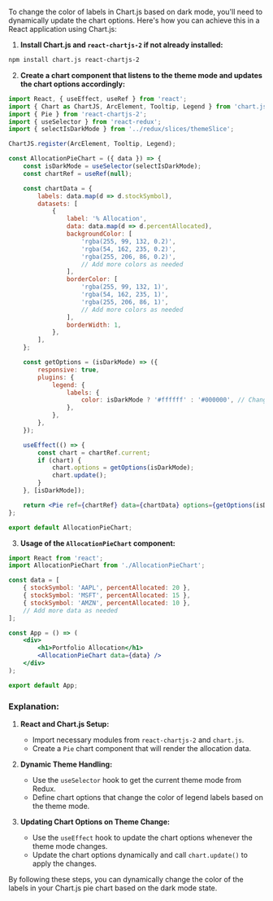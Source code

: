 To change the color of labels in Chart.js based on dark mode, you'll need to dynamically update the chart options. Here's how you can achieve this in a React application using Chart.js:

1. **Install Chart.js and `react-chartjs-2` if not already installed:**

```bash
npm install chart.js react-chartjs-2
```

2. **Create a chart component that listens to the theme mode and updates the chart options accordingly:**

```jsx
import React, { useEffect, useRef } from 'react';
import { Chart as ChartJS, ArcElement, Tooltip, Legend } from 'chart.js';
import { Pie } from 'react-chartjs-2';
import { useSelector } from 'react-redux';
import { selectIsDarkMode } from '../redux/slices/themeSlice';

ChartJS.register(ArcElement, Tooltip, Legend);

const AllocationPieChart = ({ data }) => {
    const isDarkMode = useSelector(selectIsDarkMode);
    const chartRef = useRef(null);

    const chartData = {
        labels: data.map(d => d.stockSymbol),
        datasets: [
            {
                label: '% Allocation',
                data: data.map(d => d.percentAllocated),
                backgroundColor: [
                    'rgba(255, 99, 132, 0.2)',
                    'rgba(54, 162, 235, 0.2)',
                    'rgba(255, 206, 86, 0.2)',
                    // Add more colors as needed
                ],
                borderColor: [
                    'rgba(255, 99, 132, 1)',
                    'rgba(54, 162, 235, 1)',
                    'rgba(255, 206, 86, 1)',
                    // Add more colors as needed
                ],
                borderWidth: 1,
            },
        ],
    };

    const getOptions = (isDarkMode) => ({
        responsive: true,
        plugins: {
            legend: {
                labels: {
                    color: isDarkMode ? '#ffffff' : '#000000', // Change color based on dark mode
                },
            },
        },
    });

    useEffect(() => {
        const chart = chartRef.current;
        if (chart) {
            chart.options = getOptions(isDarkMode);
            chart.update();
        }
    }, [isDarkMode]);

    return <Pie ref={chartRef} data={chartData} options={getOptions(isDarkMode)} />;
};

export default AllocationPieChart;
```

3. **Usage of the `AllocationPieChart` component:**

```jsx
import React from 'react';
import AllocationPieChart from './AllocationPieChart';

const data = [
    { stockSymbol: 'AAPL', percentAllocated: 20 },
    { stockSymbol: 'MSFT', percentAllocated: 15 },
    { stockSymbol: 'AMZN', percentAllocated: 10 },
    // Add more data as needed
];

const App = () => (
    <div>
        <h1>Portfolio Allocation</h1>
        <AllocationPieChart data={data} />
    </div>
);

export default App;
```

### Explanation:
1. **React and Chart.js Setup:**
   - Import necessary modules from `react-chartjs-2` and `chart.js`.
   - Create a `Pie` chart component that will render the allocation data.

2. **Dynamic Theme Handling:**
   - Use the `useSelector` hook to get the current theme mode from Redux.
   - Define chart options that change the color of legend labels based on the theme mode.

3. **Updating Chart Options on Theme Change:**
   - Use the `useEffect` hook to update the chart options whenever the theme mode changes.
   - Update the chart options dynamically and call `chart.update()` to apply the changes.

By following these steps, you can dynamically change the color of the labels in your Chart.js pie chart based on the dark mode state.